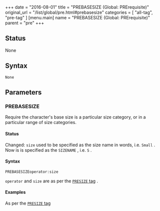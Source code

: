+++
date = "2016-08-01"
title = "PREBASESIZE (Global: PRErequisite)"
original_url = "/list/global/pre.html#prebasesize"
categories = [ "all-tag", "pre-tag" ]
[menu.main]
    name = "PREBASESIZE (Global: PRErequisite)"
    parent = "pre"
+++

## Status

None

## Syntax

`None`

## Parameters




<span id="prebasesize"></span>

### PREBASESIZE

Require the character's base size is a particular size category, or in a
particular range of size categories.

#### Status

Changed: `size` used to be specified as the size name in words, i.e.
`Small` . Now is is specified as the `SIZENAME` , i.e. `S` .

#### Syntax

`PREBASESIZEoperator:size`

`operator` and `size` are as per the [`PRESIZE`
tag](/list/global/pre/presize.html) .

#### Examples

As per the [`PRESIZE` tag](/list/global/pre/presize.html)

